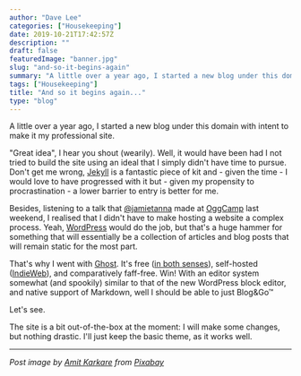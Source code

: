 ```yaml
---
author: "Dave Lee"
categories: ["Housekeeping"]
date: 2019-10-21T17:42:57Z
description: ""
draft: false
featuredImage: "banner.jpg"
slug: "and-so-it-begins-again"
summary: "A little over a year ago, I started a new blog under this domain with intent to make it my professional site."
tags: ["Housekeeping"]
title: "And so it begins again..."
type: "blog"
---
```


A little over a year ago, I started a new blog under this domain with intent to make it my professional site.

"Great idea", I hear you shout (wearily).  Well, it would have been had I not tried to build the site using an ideal that I simply didn't have time to pursue.  Don't get me wrong, [Jekyll](https://jekyllrb.com/) is a fantastic piece of kit and - given the time - I would love to have progressed with it but - given my propensity to procrastination - a lower barrier to entry is better for me.

Besides, listening to a talk that [@jamietanna](https://twitter.com/jamietanna) made at [OggCamp](https://oggcamp.org/) last weekend, I realised that I didn't have to make hosting a website a complex process.  Yeah, [WordPress](https://wordpress.org) would do the job, but that's a huge hammer for something that will essentially be a collection of articles and blog posts that will remain static for the most part.

That's why I went with [Ghost](https://ghost.org/).  It's free ([in both senses](https://en.wikipedia.org/wiki/Gratis_versus_libre)), self-hosted ([IndieWeb](https://indieweb.org/)), and comparatively faff-free.  Win!  With an editor system somewhat (and spookily) similar to that of the new WordPress block editor, and native support of Markdown, well I should be able to just Blog&Go&trade;

Let's see.

The site is a bit out-of-the-box at the moment: I will make some changes, but nothing drastic.  I'll just keep the basic theme, as it works well.

---

_Post image by [Amit Karkare](https://pixabay.com/users/dramitkarkare-6165456/) from [Pixabay](https://pixabay.com/)_

